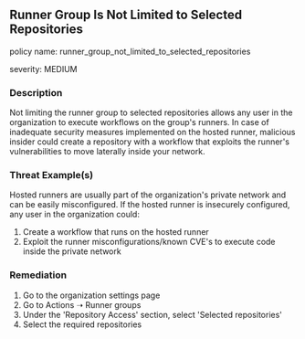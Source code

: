 ## Runner Group Is Not Limited to Selected Repositories

policy name: runner_group_not_limited_to_selected_repositories

severity: MEDIUM

### Description

Not limiting the runner group to selected repositories allows any user in the organization to execute workflows
on the group's runners.
In case of inadequate security measures implemented on the hosted runner,
malicious insider could create a repository with a workflow that exploits the runner's vulnerabilities to move laterally inside your network.

### Threat Example(s)

Hosted runners are usually part of the organization's private network and can be easily misconfigured.
If the hosted runner is insecurely configured, any user in the organization could:

1. Create a workflow that runs on the hosted runner
2. Exploit the runner misconfigurations/known CVE's to execute code inside the private network

### Remediation

1. Go to the organization settings page
2. Go to Actions ➝ Runner groups
3. Under the 'Repository Access' section, select 'Selected repositories'
4. Select the required repositories

